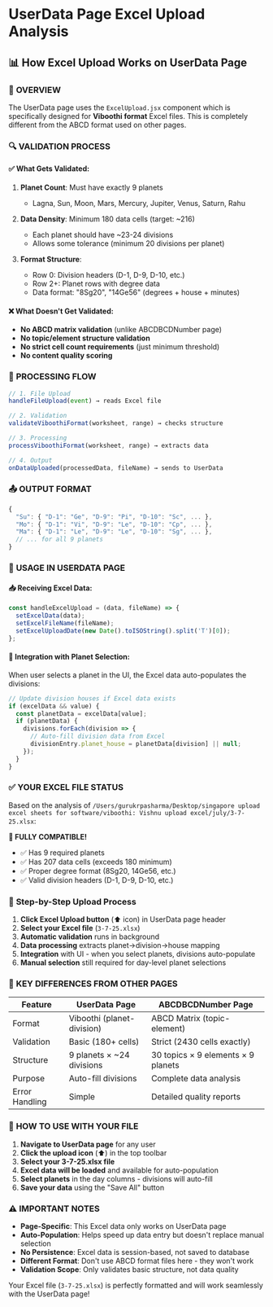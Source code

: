 # UserData Page Excel Upload Analysis

## 📊 How Excel Upload Works on UserData Page

### 🎯 **OVERVIEW**
The UserData page uses the `ExcelUpload.jsx` component which is specifically designed for **Viboothi format** Excel files. This is completely different from the ABCD format used on other pages.

### 🔍 **VALIDATION PROCESS**

#### ✅ **What Gets Validated:**
1. **Planet Count**: Must have exactly 9 planets
   - Lagna, Sun, Moon, Mars, Mercury, Jupiter, Venus, Saturn, Rahu
   
2. **Data Density**: Minimum 180 data cells (target: ~216)
   - Each planet should have ~23-24 divisions
   - Allows some tolerance (minimum 20 divisions per planet)
   
3. **Format Structure**: 
   - Row 0: Division headers (D-1, D-9, D-10, etc.)
   - Row 2+: Planet rows with degree data
   - Data format: "8Sg20", "14Ge56" (degrees + house + minutes)

#### ❌ **What Doesn't Get Validated:**
- **No ABCD matrix validation** (unlike ABCDBCDNumber page)
- **No topic/element structure validation**
- **No strict cell count requirements** (just minimum threshold)
- **No content quality scoring**

### 🔄 **PROCESSING FLOW**

```javascript
// 1. File Upload
handleFileUpload(event) → reads Excel file

// 2. Validation
validateViboothiFormat(worksheet, range) → checks structure

// 3. Processing  
processViboothiFormat(worksheet, range) → extracts data

// 4. Output
onDataUploaded(processedData, fileName) → sends to UserData
```

### 📤 **OUTPUT FORMAT**
```javascript
{
  "Su": { "D-1": "Ge", "D-9": "Pi", "D-10": "Sc", ... },
  "Mo": { "D-1": "Vi", "D-9": "Le", "D-10": "Cp", ... },
  "Ma": { "D-1": "Le", "D-9": "Le", "D-10": "Sg", ... },
  // ... for all 9 planets
}
```

### 🎯 **USAGE IN USERDATA PAGE**

#### 📥 **Receiving Excel Data:**
```javascript
const handleExcelUpload = (data, fileName) => {
  setExcelData(data);
  setExcelFileName(fileName);
  setExcelUploadDate(new Date().toISOString().split('T')[0]);
};
```

#### 🔗 **Integration with Planet Selection:**
When user selects a planet in the UI, the Excel data auto-populates the divisions:

```javascript
// Update division houses if Excel data exists
if (excelData && value) {
  const planetData = excelData[value];
  if (planetData) {
    divisions.forEach(division => {
      // Auto-fill division data from Excel
      divisionEntry.planet_house = planetData[division] || null;
    });
  }
}
```

### ✅ **YOUR EXCEL FILE STATUS**

Based on the analysis of `/Users/gurukrpasharma/Desktop/singapore upload excel sheets for software/viboothi: Vishnu upload excel/july/3-7-25.xlsx`:

**🎉 FULLY COMPATIBLE!**
- ✅ Has 9 required planets
- ✅ Has 207 data cells (exceeds 180 minimum)
- ✅ Proper degree format (8Sg20, 14Ge56, etc.)
- ✅ Valid division headers (D-1, D-9, D-10, etc.)

### 🔄 **Step-by-Step Upload Process**

1. **Click Excel Upload button** (⬆️ icon) in UserData page header
2. **Select your Excel file** (`3-7-25.xlsx`)
3. **Automatic validation** runs in background
4. **Data processing** extracts planet→division→house mapping
5. **Integration** with UI - when you select planets, divisions auto-populate
6. **Manual selection** still required for day-level planet selections

### 🎯 **KEY DIFFERENCES FROM OTHER PAGES**

| Feature | UserData Page | ABCDBCDNumber Page |
|---------|---------------|-------------------|
| Format | Viboothi (planet-division) | ABCD Matrix (topic-element) |
| Validation | Basic (180+ cells) | Strict (2430 cells exactly) |
| Structure | 9 planets × ~24 divisions | 30 topics × 9 elements × 9 planets |
| Purpose | Auto-fill divisions | Complete data analysis |
| Error Handling | Simple | Detailed quality reports |

### 🚀 **HOW TO USE WITH YOUR FILE**

1. **Navigate to UserData page** for any user
2. **Click the upload icon** (⬆️) in the top toolbar
3. **Select your 3-7-25.xlsx file**
4. **Excel data will be loaded** and available for auto-population
5. **Select planets** in the day columns - divisions will auto-fill
6. **Save your data** using the "Save All" button

### ⚠️ **IMPORTANT NOTES**

- **Page-Specific**: This Excel data only works on UserData page
- **Auto-Population**: Helps speed up data entry but doesn't replace manual selection
- **No Persistence**: Excel data is session-based, not saved to database
- **Different Format**: Don't use ABCD format files here - they won't work
- **Validation Scope**: Only validates basic structure, not data quality

Your Excel file (`3-7-25.xlsx`) is perfectly formatted and will work seamlessly with the UserData page!
